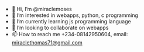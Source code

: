 - 👋 Hi, I’m @miraclemoses
- 👀 I’m interested in webapps, python, c programming
- 🌱 I’m currently learning js programming language
- 💞️ I’m looking to collaborate on webapps
- 📫 How to reach me +234-08142950604, email: miraclethomas71@gmail.com

<!---
miraclemoses/miraclemoses is a ✨ special ✨ repository because its `README.md` (this file) appears on your GitHub profile.
You can click the Preview link to take a look at your changes.
--->
